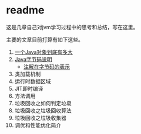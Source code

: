 # readme
这是几章自己对jvm学习过程中的思考和总结，写在这里。

主要的文章目前打算有如下这些。

1. [一个Java对象到底有多大](content/object_length.md)
1. [Java字节码说明](content/bytecode.md)
    - [注解在字节码的表示](content/annonation.md)
1. 类加载机制
1. 运行时数据区域
1. JIT即时编译
1. 方法调用
1. 垃圾回收之如何判定垃圾
1. 垃圾回收之垃圾回收算法
1. 垃圾回收之垃圾收集器
1. 调优和性能优化简介
